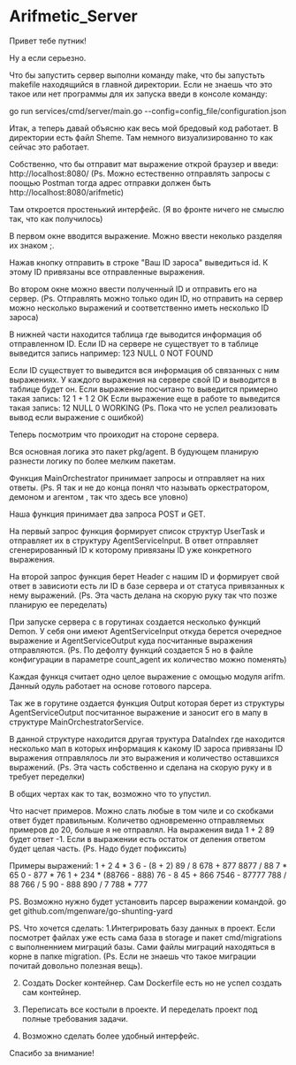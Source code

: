 # Arifmetic_Server

Привет тебе путник!

Ну а если серьезно.

Что бы запустить сервер выполни команду make, что бы запустьть makefile находящийся в главной директории. Если не знаешь что это такое или нет программы для их запуска введи в консоле команду:

go run services/cmd/server/main.go --config=config_file/configuration.json 

Итак, а теперь давай объясню как весь мой бредовый код работает.
В директории есть файл Sheme. Там немного визуализированно то как сейчас это работает.

Собственно, что бы отправит мат выражение открой браузер и введи:
http://localhost:8080/
(Ps. Можно естественно отправлять запросы с поощью Postman тогда адрес отправки должен быть http://localhost:8080/arifmetic)

Там откроется простенький интерфейс. (Я во фронте ничего не смыслю так, что как получилось)

В первом окне вводится выражение. Можно ввести неколько разделяя их знаком ;.

Нажав кнопку отправить в строке "Ваш ID зароса" выведиться id. К этому ID привязаны все отправленные выражения.  

Во втором окне можно ввести полученный ID и отправить его на сервер. 
(Ps. Отправлять можно только один ID, но отправить на сервер можно несколько выражений и соответственно иметь несколько ID зароса)

В нижней части находится таблица где выводится информация об отправленном ID.
Если ID на сервере не существует то в таблице выведится запись например:
123 NULL 0 NOT FOUND

Если ID существует то выведится вся информация об связанных с ним выражениях.
У каждого выражения на сервере свой ID и выводится в таблице будет он.
Если выражение посчитано то выведится примерно такая запись:
12 1 + 1 2 OK
Если выражение еще в работе то выведится такая запись:
12 NULL 0 WORKING
(Ps. Пока что не успел реализовать вывод если выражение с ошибкой)


Теперь посмотрим что проиходит на стороне сервера.

Вся основная логика это пакет pkg/agent. В будующем планирую разнести логику по более мелким пакетам.

Функция MainOrchestrator принимает запросы и отправляет на них ответы. 
(Ps. Я так и не до конца понял что называть оркестратором, демоном и агентом , так что здесь все уловно)

Наша функция принимает два запроса POST и GET.

На первый запрос функция формирует список структур UserTask и отправляет их в структуру AgentServiceInput. В ответ отправляет сгенерированный ID к которому привязаны ID уже конкретного выражения.

На второй запрос функция берет Header c нашим ID и формирует свой ответ в зависиоти есть ли ID в базе сервера и от статуса привязанных к нему выражений. (Ps. Эта часть делана на скорую руку так что позже планирую ее переделать)

При запуске сервера с в горутинах создается несколько функций Demon. У себя они имеют AgentServiceInput откуда берется очередное выражение и  AgentServiceOutput куда посчитанные выражения отправляются. (Ps. По дефолту функций создается 5 но в файле конфигурации в параметре count_agent их количество можно поменять)

Каждая функця считает одно целое выражение с омощью модуля arifm. Данный одуль работает на основе готового парсера.

Так же в горутине оздается функция Output которая берет из структуры AgentServiceOutput посчитанное выражение и заносит его в мапу в структуре MainOrchestratorService.

В данной структуре находится другая труктура DataIndex где находится несколько мап в которых информация к какому ID зароса привязаны ID выражения отправлялось ли это выражения и количество оставшихся выражений. (Ps. Эта часть собственно и сделана на скорую руку и в требует переделки)

В общих чертах как то так, возможно что то упустил.

Что насчет примеров. Можно слать любые в том чиле и со скобками ответ будет правильным. Количетво одновременно отправляемых примеров до 20, больше я не отправлял. На выражения вида 1 + 2 89 будет ответ -1. Если в выражении есть остаток от деления ответом будет целая часть. (Ps. Надо будет пофиксить)

Примеры выражений:
1 + 2 
4 * 3 
6 - (8 + 2)
89 / 8
678 + 877 
8877 / 88 
7 * 65
0 - 877 * 76
1 + 234 * (88766 - 888) 
76 - 8 
45 + 866 
7546 - 87777 
788 / 88 
766 / 5 
90 - 888 
890 / 7 
788 * 777


PS. Возможно нужно будет установить парсер выражении командой.
go get github.com/mgenware/go-shunting-yard

PS. Что хочется сделать:
1.Интегрировать базу данных в проект. Если посмотрет файлах уже есть сама база в storage и пакет cmd/migrations с выполненнием миграций базы. Сами файлы миграций находяться в корне в папке migration. (Ps. Если не знаешь что такое миграции почитай довольно полезная вещь).

2. Создать Docker контейнер. Сам Dockerfile есть но не успел создать сам контейнер.

3. Переписать все костыли в проекте. И переделать проект под полные требования задачи.

4. Возможно сделать более удобный интерфейс.

Спасибо за внимание! 